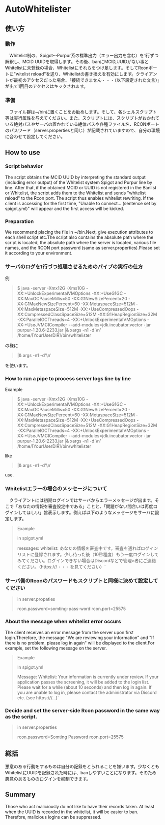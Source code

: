 # AutoWhitelister
## 使い方
### 動作
　Whitelist制の、Spigot～Purpur系の標準出力（エラー出力を含む）を1行ずつ解釈し、MCID UUIDを取得します。その後、banにMCID,UUIDがない事とWhitelistに未登録の場合、Whitelistにそれらをつけ足します。そしてRconポートに"witelist reload"を送り、Whitelistの書き換えを有効にします。クライアントが最初のアクセスだった場合、「接続できません・・・（以下設定された文言）」が出て1回目のアクセスはキックされます。
### 準備
　ファイル群は~/binに置くことをお勧めします。そして、各シェルスクリプト等は実行属性を与えてください。また、スクリプトには、スクリプトがおかれている絶対パスやサーバの置かれている絶体パスや各種ファイル名、RCONポートのパスワード（server.propertiesと同じ）が記載されていますので、自分の環境に合わせて設定してください。


## How to use
### Script behavior

The script obtains the MCID UUID by interpreting the standard output (including error output) of the Whitelist system Spigot and Purpur line by line.
After that, if the obtained MCID or UUID is not registered in the Banlist or Whitelist, the script adds them to the Whitelist and sends "whitelist reload" to the Rcon port.
The script thus enables whitelist rewriting.
If the client is accessing for the first time, "Unable to connect... (sentence set by spigot.yml)" will appear and the first access will be kicked.

### Preparation
We recommend placing the file in ~/bin.Next, give execution attributes to each shell script etc.The script also contains the absolute path where the script is located, the absolute path where the server is located, various file names, and the RCON port password (same as server.properties).Please set it according to your environment.

### サーバのログを1行づつ処理させるためのパイプの実行の仕方
例

>$ java -server -Xmx12G -Xms10G -XX:+UnlockExperimentalVMOptions -XX:+UseG1GC -XX:MaxGCPauseMillis=50 -XX:G1NewSizePercent=20 -XX:G1MaxNewSizePercent=60 -XX:MetaspaceSize=512M -XX:MaxMetaspaceSize=512M -XX:+UseCompressedOops -XX:CompressedClassSpaceSize=512M -XX:G1HeapRegionSize=32M -XX:ParallelGCThreads=4 -XX:+UnlockExperimentalVMOptions -XX:+UseJVMCICompiler --add-modules=jdk.incubator.vector -jar purpur-1.20.6-2233.jar |& xargs -n1 -d'\n' /home/[YourUserDIR]/bin/whitelister

の様に

>|& args -n1 -d'\n'

を使います。

### How to run a pipe to process server logs line by line
Example

>$ java -server -Xmx12G -Xms10G -XX:+UnlockExperimentalVMOptions -XX:+UseG1GC -XX:MaxGCPauseMillis=50 -XX:G1NewSizePercent=20 -XX:G1MaxNewSizePercent=60 -XX:MetaspaceSize=512M -XX:MaxMetaspaceSize=512M -XX:+UseCompressedOops -XX:CompressedClassSpaceSize=512M -XX:G1HeapRegionSize=32M -XX:ParallelGCThreads=4 -XX:+UnlockExperimentalVMOptions -XX:+UseJVMCICompiler --add-modules=jdk.incubator.vector -jar purpur-1.20.6-2233.jar |& xargs -n1 -d'\n' /home/[YourUserDIR]/bin/whitelister

like

>|& args -n1 -d'\n'

use.

### Whitelistエラーの場合のメッセージについて
　クライアントには初期ログインではサーバからエラーメッセージが出ます。そこで「あなたの情報を審査設定中である」ことと、「問題がない間合いは再度ログインしてほしい」旨表示します。例えば以下のようなメッセージをサーバに設定します。

>Example
>
>in spigot.yml
>
>messages:
>  whitelist: あなたの情報を審査中です。審査を通ればログインリストに登録されます。少し待った後（10秒程度）もう一度ログインしてみてください。ログインできない場合はDiscordなどで管理>者にご連絡ください。（https:///・・・を見てください）`

### サーバ側のRconのパスワードもスクリプトと同様に決めて設定してください

>in server.propaties
>
>rcon.password=somting-pass-word
>rcon.port=25575

### About the message when whitelist error occurs

The client receives an error message from the server upon first login.Therefore, the message "We are reviewing your information" and "If there is no problem, please log in again" will be displayed to the client.For example, set the following message on the server.

>Example
>
>In spigot.yml
>
>Message:
> Whitelist: Your information is currently under review. If your application passes the screening, it will be added to the login list. Please wait for a while (about 10 seconds) and then log in again. If you are unable to log in, please contact the administrator via Discord etc. (see https:///...)`

### Decide and set the server-side Rcon password in the same way as the script.

>in server.properties
>
>rcon.password=Somting Password
>rcon.port=25575

## 総括
悪意のある行動をするものは自分の記録をとられることを嫌います。少なくともWhitelistにUUIDを記録された時には、banしやすいことになります。そのため悪意のあるもののログインを抑制できます。

## Summary
Those who act maliciously do not like to have their records taken. At least when the UUID is recorded in the whitelist, it will be easier to ban. Therefore, malicious logins can be suppressed.
